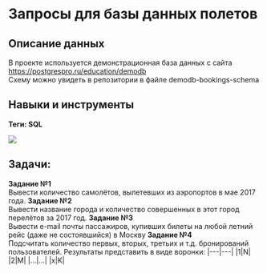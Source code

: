 # Запросы для базы данных полетов
## Описание данных
В проекте используется демонстрационная база данных с сайта https://postgrespro.ru/education/demodb \
Схему можно увидеть в репозитории в файле demodb-bookings-schema
## Навыки и инструменты
**Теги: SQL**

<img src="https://img.shields.io/badge/PostgreSQL-black?style=flat-square&logo=postgresql&logoColor=purple"/>

## Задачи:
**﻿Задание﻿ №1** \
Вывести количество самолётов, вылетевших из аэропортов в мае 2017 года.
**﻿Задание﻿ №2** \
Вывести название города и количество совершенных в этот город перелётов за 2017 год.
**﻿Задание﻿ №3** \
Вывести e-mail почты пассажиров, купивших билеты на любой летний рейс (даже не состоявшийся) в Москву
**﻿Задание﻿ №4** \
Подсчитать количество первых, вторых, третьих и т.д. бронирований пользователей. Результаты представить в виде воронки:
|---|---|
|1|N|
|2|M|
|...|...|
|x|K|